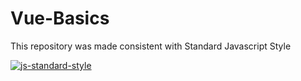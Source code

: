 # Vue-Basics

This repository was made consistent with Standard Javascript Style


[![js-standard-style](https://cdn.rawgit.com/standard/standard/master/badge.svg)](http://standardjs.com)
